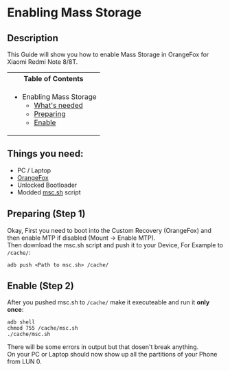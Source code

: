 # Enabling Mass Storage

## Description

This Guide will show you how to enable Mass Storage in OrangeFox for Xiaomi Redmi Note 8/8T.

<table>
<tr><th>Table of Contents</th></th>
<tr><td>
  
- Enabling Mass Storage
   - [What's needed](#things-you-need)
   - [Preparing](#preparing-step-1)
   - [Enable](#enable-mass-storage-step-2)

</td></tr> </table>

## Things you need:
   - PC / Laptop
   - [OrangeFox](https://orangefox.download/device/ginkgo)
   - Unlocked Bootloader
   - Modded [msc.sh](Resources/msc.sh) script

## Preparing (Step 1)

Okay, First you need to boot into the Custom Recovery (OrangeFox) and then enable MTP if disabled (Mount -> Enable MTP). <br />
Then download the msc.sh script and push it to your Device, For Example to `/cache/`: <br />
```
adb push <Path to msc.sh> /cache/
```

## Enable (Step 2)

After you pushed msc.sh to `/cache/` make it executeable and run it **only once**:
```
adb shell
chmod 755 /cache/msc.sh
./cache/msc.sh
```
There will be some errors in output but that dosen't break anything. <br />
On your PC or Laptop should now show up all the partitions of your Phone from LUN 0.
